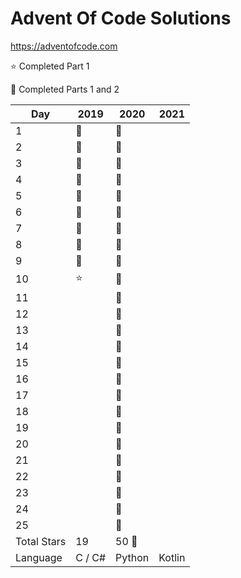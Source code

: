 # Advent Of Code Solutions

<https://adventofcode.com>

:star: Completed Part 1

:star2: Completed Parts 1 and 2

| Day  | 2019    | 2020    | 2021    |
| ---- | ------- | ------- | ------- |
| 1    | :star2: | :star2: |  |
| 2    | :star2: | :star2: |  |
| 3    | :star2: | :star2: |  |
| 4    | :star2: | :star2: |  |
| 5    | :star2: | :star2: |  |
| 6    | :star2: | :star2: |  |
| 7    | :star2: | :star2: |  |
| 8    | :star2: | :star2: |  |
| 9    | :star2: | :star2: |  |
| 10   | :star:  | :star2: |  |
| 11   |         | :star2: |  |
| 12   |         | :star2: |  |
| 13   |         | :star2: |  |
| 14   |         | :star2: |  |
| 15   |         | :star2: |  |
| 16   |         | :star2: |  |
| 17   |         | :star2: |  |
| 18   |         | :star2: |  |
| 19   |         | :star2: |  |
| 20   |         | :star2: |  |
| 21   |         | :star2: |  |
| 22   |         | :star2: |  |
| 23   |         | :star2: |  |
| 24   |         | :star2: |  |
| 25   |         | :star2: |  |
| Total Stars | 19 | 50 :tada: |       |
| Language | C / C# | Python | Kotlin |
